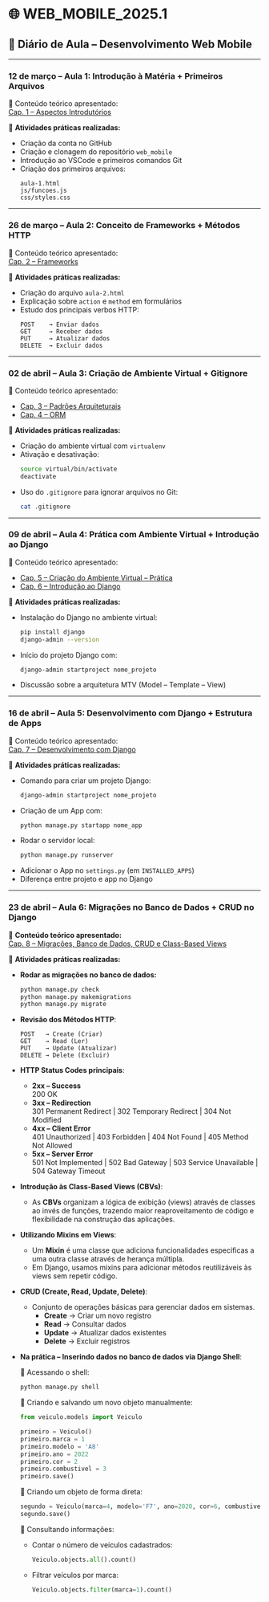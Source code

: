 
# 🌐 WEB_MOBILE_2025.1  
## 📘 Diário de Aula – Desenvolvimento Web Mobile

---

### **12 de março – Aula 1: Introdução à Matéria + Primeiros Arquivos**

🔹 Conteúdo teórico apresentado:  
[Cap. 1 – Aspectos Introdutórios](https://www.notion.so/Cap-1-Aspectos-Introdut-rio-1b4ff6c3908a80d0b87dfa3a0640f179?pvs=25)

🧪 **Atividades práticas realizadas:**
- Criação da conta no GitHub
- Criação e clonagem do repositório `web_mobile`
- Introdução ao VSCode e primeiros comandos Git
- Criação dos primeiros arquivos:
  ```
  aula-1.html
  js/funcoes.js
  css/styles.css
  ```

---

### **26 de março – Aula 2: Conceito de Frameworks + Métodos HTTP**

🔹 Conteúdo teórico apresentado:  
[Cap. 2 – Frameworks](https://www.notion.so/Cap-2-Frameworks-1c2ff6c3908a80e09d83fc6ea4a625c8?pvs=21)

🧪 **Atividades práticas realizadas:**
- Criação do arquivo `aula-2.html`
- Explicação sobre `action` e `method` em formulários
- Estudo dos principais verbos HTTP:
  ```
  POST    → Enviar dados
  GET     → Receber dados
  PUT     → Atualizar dados
  DELETE  → Excluir dados
  ```

---

### **02 de abril – Aula 3: Criação de Ambiente Virtual + Gitignore**

🔹 Conteúdo teórico apresentado:  
- [Cap. 3 – Padrões Arquiteturais](https://www.notion.so/Cap-3-Padr-es-Arquiteturais-1c9ff6c3908a80a3b3dbed50d7400903?pvs=25)  
- [Cap. 4 – ORM](https://www.notion.so/Cap-4-ORM-1c9ff6c3908a80dbaddac08ebe1ac360?pvs=25)

🧪 **Atividades práticas realizadas:**
- Criação do ambiente virtual com `virtualenv`
- Ativação e desativação:
  ```bash
  source virtual/bin/activate
  deactivate
  ```
- Uso do `.gitignore` para ignorar arquivos no Git:
  ```bash
  cat .gitignore
  ```

---

### **09 de abril – Aula 4: Prática com Ambiente Virtual + Introdução ao Django**

🔹 Conteúdo teórico apresentado:  
- [Cap. 5 – Criação do Ambiente Virtual – Prática](https://www.notion.so/Cap-5-Cria-o-do-Ambiente-Virtual-Pratica-1c9ff6c3908a80e286a6cebaf861ee48?pvs=25)  
- [Cap. 6 – Introdução ao Django](https://www.notion.so/Cap-6-1d0ff6c3908a80d88a0ff6f0e6a9bce7?pvs=25)

🧪 **Atividades práticas realizadas:**
- Instalação do Django no ambiente virtual:
  ```bash
  pip install django
  django-admin --version
  ```
- Início do projeto Django com:
  ```bash
  django-admin startproject nome_projeto
  ```
- Discussão sobre a arquitetura MTV (Model – Template – View)

---

### **16 de abril – Aula 5: Desenvolvimento com Django + Estrutura de Apps**

🔹 Conteúdo teórico apresentado:  
[Cap. 7 – Desenvolvimento com Django](https://www.notion.so/Cap-7-1d7ff6c3908a80a1b87ccb658588cc11?pvs=25)

🧪 **Atividades práticas realizadas:**
- Comando para criar um projeto Django:
  ```bash
  django-admin startproject nome_projeto
  ```
- Criação de um App com:
  ```bash
  python manage.py startapp nome_app
  ```
- Rodar o servidor local:
  ```bash
  python manage.py runserver
  ```
- Adicionar o App no `settings.py` (em `INSTALLED_APPS`)
- Diferença entre projeto e app no Django

- ---

### **23 de abril – Aula 6: Migrações no Banco de Dados + CRUD no Django**

🔹 **Conteúdo teórico apresentado:**  
[Cap. 8 – Migrações, Banco de Dados, CRUD e Class-Based Views](https://www.notion.so/Cap-8-1deff6c3908a80d68ff0e0ea301a04b3?pvs=25)

🧪 **Atividades práticas realizadas:**

- **Rodar as migrações no banco de dados:**
  ```bash
  python manage.py check
  python manage.py makemigrations
  python manage.py migrate
  ```

- **Revisão dos Métodos HTTP**:
  ```
  POST   → Create (Criar)
  GET    → Read (Ler)
  PUT    → Update (Atualizar)
  DELETE → Delete (Excluir)
  ```

- **HTTP Status Codes principais**:
  - **2xx – Success**  
    200 OK
  - **3xx – Redirection**  
    301 Permanent Redirect | 302 Temporary Redirect | 304 Not Modified
  - **4xx – Client Error**  
    401 Unauthorized | 403 Forbidden | 404 Not Found | 405 Method Not Allowed
  - **5xx – Server Error**  
    501 Not Implemented | 502 Bad Gateway | 503 Service Unavailable | 504 Gateway Timeout

- **Introdução às Class-Based Views (CBVs)**:
  - As **CBVs** organizam a lógica de exibição (views) através de classes ao invés de funções, trazendo maior reaproveitamento de código e flexibilidade na construção das aplicações.

- **Utilizando Mixins em Views**:
  - Um **Mixin** é uma classe que adiciona funcionalidades específicas a uma outra classe através de herança múltipla.  
  - Em Django, usamos mixins para adicionar métodos reutilizáveis às views sem repetir código.

- **CRUD (Create, Read, Update, Delete)**:
  - Conjunto de operações básicas para gerenciar dados em sistemas.
    - **Create** → Criar um novo registro
    - **Read** → Consultar dados
    - **Update** → Atualizar dados existentes
    - **Delete** → Excluir registros

- **Na prática – Inserindo dados no banco de dados via Django Shell**:
  
  🔹 Acessando o shell:
  ```bash
  python manage.py shell
  ```

  🔹 Criando e salvando um novo objeto manualmente:
  ```python
  from veiculo.models import Veiculo
  
  primeiro = Veiculo()
  primeiro.marca = 1
  primeiro.modelo = 'A8'
  primeiro.ano = 2022
  primeiro.cor = 2
  primeiro.combustivel = 3
  primeiro.save()
  ```

  🔹 Criando um objeto de forma direta:
  ```python
  segundo = Veiculo(marca=4, modelo='F7', ano=2020, cor=6, combustivel=2)
  segundo.save()
  ```

  🔹 Consultando informações:
  - Contar o número de veículos cadastrados:
    ```python
    Veiculo.objects.all().count()
    ```
  - Filtrar veículos por marca:
    ```python
    Veiculo.objects.filter(marca=1).count()
    ```

